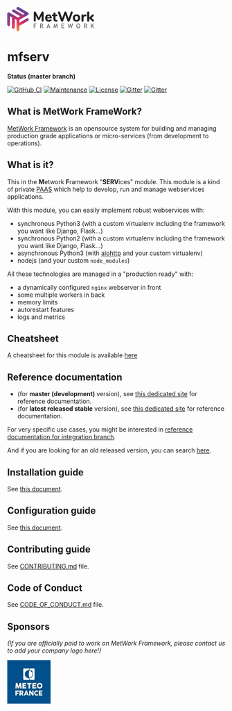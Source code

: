 [![logo](https://raw.githubusercontent.com/metwork-framework/resources/master/logos/metwork-white-logo-small.png)](http://www.metwork-framework.org)
# mfserv

[//]: # (automatically generated from https://github.com/metwork-framework/github_organization_management/blob/master/common_files/README.md)

**Status (master branch)**



[![GitHub CI](https://github.com/metwork-framework/mfserv/workflows/CI/badge.svg?branch=master)](https://github.com/metwork-framework/mfserv/actions?query=workflow%3ACI&branch=master)
[![Maintenance](https://raw.githubusercontent.com/metwork-framework/resources/master/badges/maintained.svg)](https://github.com/metwork-framework/resources/blob/master/badges/maintained.svg)
[![License](https://github.com/metwork-framework/resources/blob/master/badges/bsd.svg)]()
[![Gitter](https://github.com/metwork-framework/resources/blob/master/badges/community-en.svg)](https://gitter.im/metwork-framework/community-en?utm_source=badge&utm_medium=badge&utm_campaign=pr-badge)
[![Gitter](https://github.com/metwork-framework/resources/blob/master/badges/community-fr.svg)](https://gitter.im/metwork-framework/community-fr?utm_source=badge&utm_medium=badge&utm_campaign=pr-badge)



## What is MetWork FrameWork?

[MetWork Framework](https://metwork-framework.org) is an opensource system
for building and managing production grade applications or micro-services
(from development to operations).


## What is it?

This in the **M**etwork **F**ramework "**SERV**ices" module. This module is a kind of private [PAAS](https://en.wikipedia.org/wiki/Platform_as_a_service) which help to develop, run and manage
webservices applications.

With this module, you can easily implement robust webservices with:

- synchronous Python3 (with a custom virtualenv including the framework you want like Django, Flask...)
- synchronous Python2 (with a custom virtualenv including the framework you want like Django, Flask...)
- asynchronous Python3 (with [aiohttp](https://aiohttp.readthedocs.io/) and your custom virtualenv)
- nodejs (and your custom `node_modules`)

All these technologies are managed in a "production ready" with:

- a dynamically configured `nginx` webserver in front
- some multiple workers in back
- memory limits
- autorestart features
- logs and metrics





## Cheatsheet

A cheatsheet for this module is available [here](https://metwork-framework.org/pub/metwork/continuous_integration/docs/master/mfserv/800-cheatsheet/)



## Reference documentation

- (for **master (development)** version), see [this dedicated site](http://metwork-framework.org/pub/metwork/continuous_integration/docs/master/mfserv/) for reference documentation.
- (for **latest released stable** version), see [this dedicated site](http://metwork-framework.org/pub/metwork/releases/docs/stable/mfserv/) for reference documentation.

For very specific use cases, you might be interested in
[reference documentation for integration branch](http://metwork-framework.org/pub/metwork/continuous_integration/docs/integration/mfserv/).

And if you are looking for an old released version, you can search [here](http://metwork-framework.org/pub/metwork/releases/docs/).




## Installation guide

See [this document](https://metwork-framework.org/pub/metwork/continuous_integration/docs/master/mfserv/100-installation_guide/).


## Configuration guide

See [this document](https://metwork-framework.org/pub/metwork/continuous_integration/docs/master/mfserv/300-configuration_guide/).



## Contributing guide

See [CONTRIBUTING.md](CONTRIBUTING.md) file.



## Code of Conduct

See [CODE_OF_CONDUCT.md](CODE_OF_CONDUCT.md) file.



## Sponsors

*(If you are officially paid to work on MetWork Framework, please contact us to add your company logo here!)*

[![logo](https://raw.githubusercontent.com/metwork-framework/resources/master/sponsors/meteofrance-small.jpeg)](http://www.meteofrance.com)
